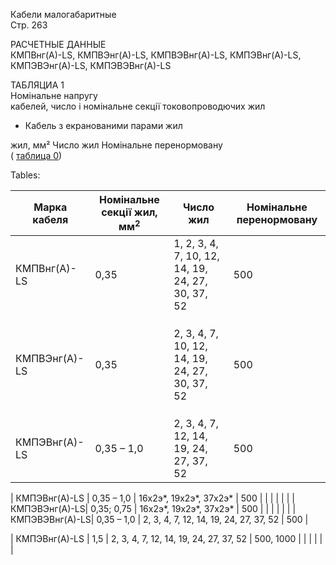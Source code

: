 Кабели малогабаритные  
Стр. 263  

РАСЧЕТНЫЕ ДАННЫЕ  
КМПВнг(А)-LS, КМПВЭнг(А)-LS, КМПВЭВнг(А)-LS, КМПЭВнг(А)-LS,   
КМПЭВЭнг(А)-LS, КМПЭВЭВнг(А)-LS   

ТАБЛЯЦИА 1  
Номінальне напругу  
кабелей, число і номінальне 
секції токовопроводючих жил 

* Кабель з екранованими парами жил

жил, мм² Число жил Номінальне перенормовану  
(
<a href="#dc485317-628c-4bbf-ace2-3fcb6fb76077">таблица 0</a>)

Tables:

| Марка кабеля | Номінальне секції жил, мм<sup>2</sup>| Число жил | Номінальне перенормовану |
|--------------|--------------------------------------|-----------|-------------------------|
| КМПВнг(А)-LS | 0,35                                  | 1, 2, 3, 4, 7, 10, 12, 14, 19, 24, 27, 30, 37, 52 | 500                     |
|              |                                      |           |                         |
|              |                                       |           |                         |
|              |                                       |           |                         |
| КМПВЭнг(А)-LS| 0,35                                  | 2, 3, 4, 7, 10, 12, 14, 19, 24, 27, 30, 37, 52 | 500                      |
|              |                                      |           |                         |
|              |                                       |           |                         |
|              |                                       |           |                         |
| КМПЭВнг(А)-LS| 0,35 – 1,0                            | 2, 3, 4, 7, 12, 14, 19, 24, 27, 37, 52     | 500                      |

| КМПЭВнг(А)-LS | 0,35 – 1,0                            | 16х2э*, 19х2э*, 37х2э*               | 500                      |
|                |                                      |                                    |                        |
| КМПЭВЭнг(А)-LS| 0,35; 0,75                             | 16х2э*, 19х2э*, 37х2э*                 | 500                      |
|                |                                      |                                    |                        |
| КМПЭВЭВнг(А)-LS| 0,35 – 1,0                            | 2, 3, 4, 7, 12, 14, 19, 24, 27, 37, 52      | 500                      |

| КМПЭВнг(А)-LS | 1,5                                   | 2, 3, 4, 7, 12, 14, 19, 24, 27, 37, 52       | 500, 1000                  |
|                |                                      |                                    |                          |
